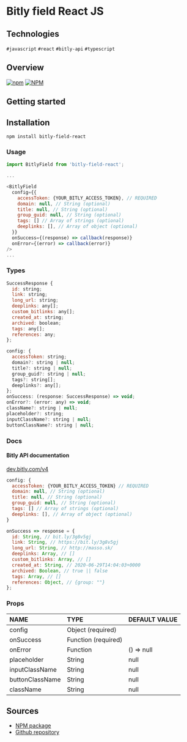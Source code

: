 # Bitly field React JS

## Technologies
`#javascript` `#react` `#bitly-api` `#typescript`

## Overview
[![npm](https://img.shields.io/npm/v/bitly-field-react?style=plastic)](https://www.npmjs.com/package/bitly-field-react)
[![NPM](https://img.shields.io/npm/dy/bitly-field-react?style=plastic)](https://www.npmjs.com/package/bitly-field-react)

## Getting started
## Installation
`npm install bitly-field-react`

### Usage
```javascript
import BitlyField from 'bitly-field-react';

...

<BitlyField
  config={{
    accessToken: {YOUR_BITLY_ACCESS_TOKEN}, // REQUIRED
    domain: null, // String (optional)
    title: null, // String (optional)
    group_guid: null, // String (optional)
    tags: [] // Array of strings (optional)
    deeplinks: [], // Array of object (optional)
  }}
  onSuccess={(response) => callback(response)}
  onError={(error) => callback(error)}
/>
...
```

### Types
```javascript
SuccessResponse {
  id: string;
  link: string;
  long_url: string;
  deeplinks: any[];
  custom_bitlinks: any[];
  created_at: string;
  archived: boolean;
  tags: any[];
  references: any;
};

config: {
  accessToken: string;
  domain?: string | null;
  title?: string | null;
  group_guid?: string | null;
  tags?: string[];
  deeplinks?: any[];
};
onSuccess: (response: SuccessResponse) => void;
onError?: (error: any) => void;
className?: string | null;
placeholder?: string;
inputClassName?: string | null;
buttonClassName?: string | null;
```

### Docs
#### Bitly API documentation
[dev.bitly.com/v4](https://dev.bitly.com/v4_documentation.html)

```javascript
config: {
  accessToken: {YOUR_BITLY_ACCESS_TOKEN} // REQUIRED
  domain: null, // String (optional)
  title: null, // String (optional)
  group_guid: null, // String (optional)
  tags: [] // Array of strings (optional)
  deeplinks: [], // Array of object (optional)
}

onSuccess => response = {
  id: String, // bit.ly/3g8v5gj
  link: String, // https://bit.ly/3g8v5gj
  long_url: String, // http://masso.sk/
  deeplinks: Array, // []
  custom_bitlinks: Array, // []
  created_at: String, // 2020-06-29T14:04:03+0000
  archived: Boolean, // true || false
  tags: Array, // []
  references: Object, // {group: ""}
};
```

### Props
| NAME | TYPE | DEFAULT VALUE |
|:-------------|:-------------|:-------------|
|config|Object (required)||
|onSuccess|Function (required)||
|onError|Function|() => null|
|placeholder|String|null|
|inputClassName|String|null|
|buttonClassName|String|null|
|className|String|null|

## Sources
  * [NPM package](https://www.npmjs.com/package/bitly-field-react)
  * [Github repository](https://github.com/patrikmasiar/bitly-field-react)